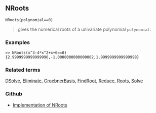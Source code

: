 ## NRoots

```
NRoots(polynomial==0)
```

> gives the numerical roots of a univariate polynomial `polynomial`.

### Examples

```
>> NRoots(x^3-4*x^2+x+6==0)
{2.9999999999999996,-1.0000000000000002,1.9999999999999998}
```

### Related terms 
[DSolve](DSolve.md), [Eliminate](Eliminate.md), [GroebnerBasis](GroebnerBasis.md), [FindRoot](FindRoot.md), [Reduce](Reduce.md), [Roots](Roots.md), [Solve](Solve.md)

### Github

* [Implementation of NRoots](https://github.com/axkr/symja_android_library/blob/master/symja_android_library/matheclipse-core/src/main/java/org/matheclipse/core/builtin/RootsFunctions.java#L171) 
